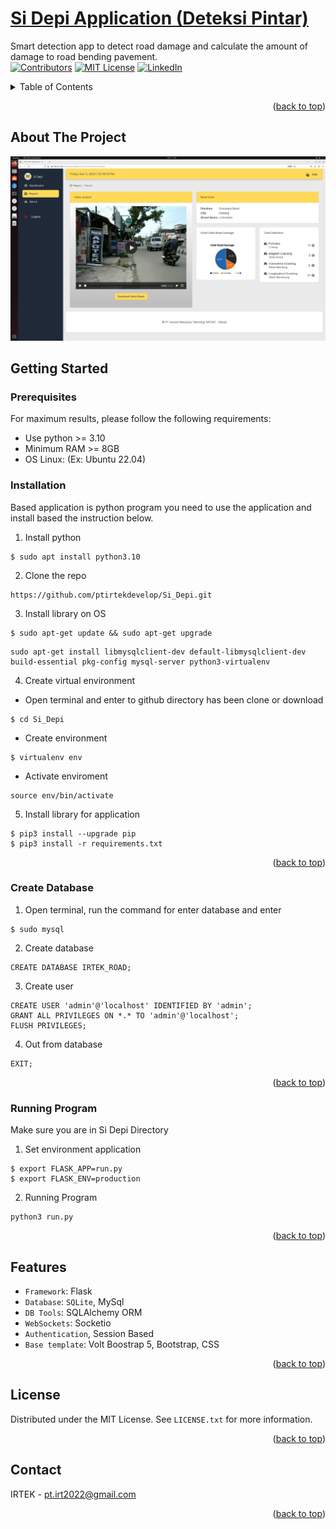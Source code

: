 <a name="readme-top"></a>

# [Si Depi Application (Deteksi Pintar)](https://github.com/ptirtekdevelop/Si_Depi.git)

Smart detection app to detect road damage and calculate the amount of damage to road bending pavement.
<br />
[![Contributors][contributors-shield]][contributors-url]
[![MIT License][license-shield]][license-url]
[![LinkedIn][linkedin-shield]][linkedin-url]

<!-- TABLE OF CONTENTS -->
<details>
  <summary>Table of Contents</summary>
  <ol>
    <li><a href="#about-the-project">About The Project</a></li>
    <li>
      <a href="#getting-started">Getting Started</a>
      <ul>
        <li><a href="#prerequisites">Prerequisites</a></li>
        <li><a href="#installation">Installation</a></li>
        <li><a href="#create-database">Create Database</a></li>
        <li><a href="#running-program">Running Program</a></li>
      </ul>
    </li>
    <li><a href="#feature">Features</a></li>
    <li><a href="#license">License</a></li>
    <li><a href="#contact">Contact</a></li>
  </ol>
</details>

<p align="right">(<a href="#readme-top">back to top</a>)</p>

## About The Project
[![Product Name Screen Shot][product-screenshot]](https://example.com)

## Getting Started
### Prerequisites
For maximum results, please follow the following requirements:
- Use python >= 3.10
- Minimum RAM >= 8GB 
- OS Linux: (Ex: Ubuntu 22.04)

### Installation
Based application is python program you need to use the application and install based the instruction below.
1. Install python
```
$ sudo apt install python3.10
```
2. Clone the repo
```
https://github.com/ptirtekdevelop/Si_Depi.git
```
3. Install library on OS
```
$ sudo apt-get update && sudo apt-get upgrade

```
```
sudo apt-get install libmysqlclient-dev default-libmysqlclient-dev build-essential pkg-config mysql-server python3-virtualenv
```
4. Create virtual environment
- Open terminal and enter to github directory has been clone or download
```
$ cd Si_Depi
```
- Create environment
```
$ virtualenv env
```
- Activate enviroment
```
source env/bin/activate
```
5. Install library for application
```
$ pip3 install --upgrade pip
$ pip3 install -r requirements.txt
```
<p align="right">(<a href="#readme-top">back to top</a>)</p>

### Create Database
1. Open terminal, run the command for enter database and enter
```
$ sudo mysql
```
2. Create database
```
CREATE DATABASE IRTEK_ROAD;
```
3. Create user
```
CREATE USER 'admin'@'localhost' IDENTIFIED BY 'admin';
GRANT ALL PRIVILEGES ON *.* TO 'admin'@'localhost';
FLUSH PRIVILEGES;
```
4. Out from database
```
EXIT;

```
<p align="right">(<a href="#readme-top">back to top</a>)</p>

### Running Program
Make sure you are in Si Depi Directory
1. Set environment application
```
$ export FLASK_APP=run.py
$ export FLASK_ENV=production
```
2. Running Program
```
python3 run.py
```

<p align="right">(<a href="#readme-top">back to top</a>)</p>

## Features
- `Framework`: Flask
- `Database`:  `SQLite`, MySql
- `DB Tools`: SQLAlchemy ORM
- `WebSockets`: Socketio
- `Authentication`, Session Based
- `Base template`: Volt Boostrap 5, Bootstrap, CSS

<p align="right">(<a href="#readme-top">back to top</a>)</p>

## License

Distributed under the MIT License. See `LICENSE.txt` for more information.

<p align="right">(<a href="#readme-top">back to top</a>)</p>

## Contact

IRTEK - pt.irt2022@gmail.com

<p align="right">(<a href="#readme-top">back to top</a>)</p>


<!-- MARKDOWN LINKS & IMAGES -->
[contributors-shield]: https://img.shields.io/github/contributors/ptirtekdevelop/Si_Depi
[contributors-url]: https://github.com/ptirtekdevelop/Si_Depi/graphs/contributors

[license-shield]: https://img.shields.io/github/license/ptirtekdevelop/Si_Depi
[license-url]: https://github.com/ptirtekdevelop/Si_Depi/blob/main/LICENSE

[linkedin-shield]: https://img.shields.io/badge/-LinkedIn-black.svg?style=for-the-badge&logo=linkedin&colorB=555
[linkedin-url]: https://www.linkedin.com/company/pt-inovasi-rekayasa-teknologi-irtek/

[product-screenshot]: apps/static/assets/img/screenshot/output.jpg
